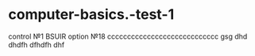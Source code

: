 # computer-basics.-test-1
control №1 BSUIR option №18
cccccccccccccccccccccccccccc
gsg
dhd
dhdfh
dfhdfh
dhf
